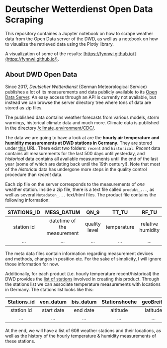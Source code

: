 # Deutscher Wetterdienst Open Data Scraping

This repository containes a Jupyter notebook on how to scrape weather data from the Open Data server of the DWD, as well as a notebook on how to visualize the retrieved data using the Plotly library.

A visualization of some of the results: [https://fynnwi.github.io/](https://fynnwi.github.io/).


## About DWD Open Data
Since 2017, _Deutscher Wetterdienst_ (German Meteorological Service) publishes a lot of its measurements and data publicly available to its [Open Data Server](https://opendata.dwd.de/). An easy access through an API is currently not available, but instead we can browse the server directory tree where tons of data are stored as zip files.

The published data contains weather forecasts from various models, storm warnings, historical climate data and much more. Climate data is published in the directory [/climate_environment/CDC/](https://opendata.dwd.de/climate_environment/CDC/).

The data we are going to have a look at are the **hourly air temperature and humidity measurements at DWD stations in Germany**. They are stored under [this](https://opendata.dwd.de/climate_environment/CDC/observations_germany/climate/hourly/air_temperature/) URL. There exist two folders: `recent` and `historical`. _Recent_ data contains all measurements for the last 500 days until yesterday, and _historical_ data contains all available measurements until the end of the last year (some of which are dating back until the 19th century!). Note that most of the _historical_ data has undergone more steps in the quality control procedure than _recent_ data.

Each zip file on the server corresponds to the measurements of _one_ weather station. Inside a zip file, there is a text file called `produkt_...`, as well as several `Metadaten_...` text/html files. The product file contains the following information:

STATIONS_ID | MESS_DATUM | QN_9 | TT_TU | RF_TU
:---:|:---:|:---:|:---:|:---:
station id | datetime of the measurement | quality level | temperature | relative humidity
... | ... | ... | ... | ...

The meta data files contain information regarding measurement devices and methods, changes in position etc. For the sake of simplicity, I will ignore those information for now.

Additionally, for each product (i.e. hourly temperature recent/historical) the DWD provides the [list of stations](https://opendata.dwd.de/climate_environment/CDC/observations_germany/climate/hourly/air_temperature/recent/TU_Stundenwerte_Beschreibung_Stationen.txt)
involved in creating this product. Through the stations list we can associate temperature measurements with locations in Germany.
The stations list looks like this:

Stations_id | von_datum | bis_datum | Stationshoehe | geoBreite | geoLaenge | Stationsname | Bundesland
:---:|:---:|:---:|:---:|:---:|:---:|:---:|:---:
station id | start date | end date | altitude | latitude | longitude | station name | state
... | ... | ... | ... | ... | ... | ... | ...

At the end, we will have a list of 608 weather stations and their locations, as well as the history of the hourly temperature & humidity measurements of these stations.